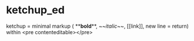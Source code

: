 # ketchup_ed

ketchup = minimal markup ( \*\***bold**\*\*, \~\~*italic*\~\~, [[link]], new line = return) 
within \<pre contenteditable\>\</pre\>

<script src="https://gist.github.com/kliemann/a33d59f17d27615fa7e3ee66cf172ee5.js"></script>
